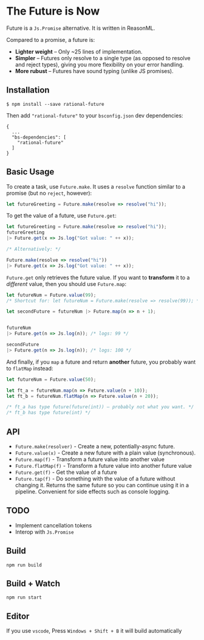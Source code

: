 # The Future is Now

Future is a `Js.Promise` alternative. It is written in ReasonML.

Compared to a promise, a future is:

- **Lighter weight** – Only ~25 lines of implementation.
- **Simpler** – Futures only resolve to a single type (as opposed to resolve and reject types), giving you more flexibility on your error handling.
- **More rubust** – Futures have sound typing (unlike JS promises).

## Installation

```
$ npm install --save rational-future
```

Then add `"rational-future"` to your `bsconfig.json` dev dependencies:

```
{
  ...
  "bs-dependencies": [
    "rational-future"
  ]
}
```

## Basic Usage

To create a task, use `Future.make`. It uses a `resolve` function similar to a promise (but no `reject`, however):

```js
let futureGreeting = Future.make(resolve => resolve("hi"));
```

To get the value of a future, use `Future.get`:

```js
let futureGreeting = Future.make(resolve => resolve("hi"));
futureGreeting
|> Future.get(x => Js.log("Got value: " ++ x));

/* Alternatively: */

Future.make(resolve => resolve("hi"))
|> Future.get(x => Js.log("Got value: " ++ x));
```

`Future.get` only retrieves the future value. If you want to **transform** it to a *different* value, then you should use `Future.map`:

```js
let futureNum = Future.value(99);
/* Shortcut for: let futureNum = Future.make(resolve => resolve(99)); */

let secondFuture = futureNum |> Future.map(n => n + 1);


futureNum
|> Future.get(n => Js.log(n)); /* logs: 99 */

secondFuture
|> Future.get(n => Js.log(n)); /* logs: 100 */
```

And finally, if you `map` a future and return **another** future, you probably want to `flatMap` instead:

```js
let futureNum = Future.value(50);

let ft_a = futureNum.map(n => Future.value(n + 10));
let ft_b = futureNum.flatMap(n => Future.value(n + 20));

/* ft_a has type future(future(int)) – probably not what you want. */
/* ft_b has type future(int) */
```

## API

- `Future.make(resolver)` - Create a new, potentially-async future.
- `Future.value(x)` - Create a new future with a plain value (synchronous).
- `Future.map(f)` - Transform a future value into another value
- `Future.flatMap(f)` - Transform a future value into another future value
- `Future.get(f)` - Get the value of a future
- `Future.tap(f)` - Do something with the value of a future without changing it. Returns the same future so you can continue using it in a pipeline. Convenient for side effects such as console logging.

## TODO

- Implement cancellation tokens
- Interop with `Js.Promise`

## Build
```
npm run build
```

## Build + Watch

```
npm run start
```

## Editor
If you use `vscode`, Press `Windows + Shift + B` it will build automatically
